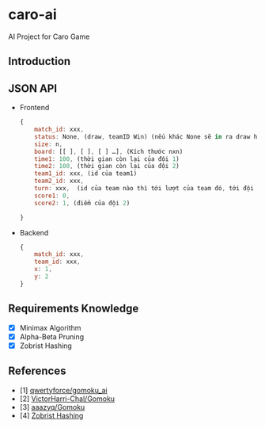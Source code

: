 # caro-ai
AI Project for Caro Game
## Introduction

## JSON API
- Frontend
    ``` js
    {
        match_id: xxx,
        status: None, (draw, teamID Win) (nếu khác None sẽ in ra draw hoặc xxx Win và kết thúc).
        size: n, 
        board: [[ ], [ ], [ ] …], (Kích thước nxn)
        time1: 100, (thời gian còn lại của đội 1)
        time2: 100, (thời gian còn lại của đội 2)
        team1_id: xxx, (id của team1)
        team2_id: xxx,	
        turn: xxx,  (id của team nào thì tới lượt của team đó, tới đội nào thì đội đó sẽ đếm ngược thời gian còn lại)
        score1: 0,
        score2: 1, (điểm của đội 2)

    }
    ```
- Backend
    ``` js
    {
        match_id: xxx,
        team_id: xxx,
        x: 1,
        y: 2
    }
    ```

## Requirements Knowledge
- [x] Minimax Algorithm
- [x] Alpha-Beta Pruning
- [x] Zobrist Hashing
## References
- [1] [qwertyforce/gomoku_ai](https://github.com/qwertyforce/gomoku_ai)
- [2] [VictorHarri-Chal/Gomoku](https://github.com/VictorHarri-Chal/Gomoku)
- [3] [aaazyq/Gomoku](https://github.com/aaazyq/Gomoku)
- [4] [Zobrist Hashing](https://www.geeksforgeeks.org/minimax-algorithm-in-game-theory-set-5-zobrist-hashing/)
